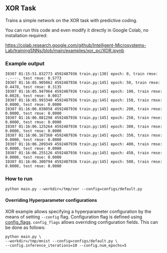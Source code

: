 ## XOR Task

Trains a simple network on the XOR task with predictive coding.

You can run this code and even modify it directly in Google Colab, no
installation required:

https://colab.research.google.com/github/Intelligent-Microsystems-Lab/trainingSNNs/blob/main/examples/xor_pc/XOR.ipynb


### Example output


```
I0307 01:15:51.832773 4592487936 train.py:130] epoch: 0, train rmse: -.----, test rmse: 0.5773 
I0307 01:16:05.905062 4592487936 train.py:145] epoch: 50, train rmse: 0.4478, test rmse: 0.3135 
I0307 01:16:05.947964 4592487936 train.py:145] epoch: 100, train rmse: 0.0028, test rmse: 0.0017 
I0307 01:16:05.993340 4592487936 train.py:145] epoch: 150, train rmse: 0.0000, test rmse: 0.0000 
I0307 01:16:06.038058 4592487936 train.py:145] epoch: 200, train rmse: 0.0000, test rmse: 0.0000 
I0307 01:16:06.081298 4592487936 train.py:145] epoch: 250, train rmse: 0.0000, test rmse: 0.0000 
I0307 01:16:06.125264 4592487936 train.py:145] epoch: 300, train rmse: 0.0000, test rmse: 0.0000 
I0307 01:16:06.167360 4592487936 train.py:145] epoch: 350, train rmse: 0.0000, test rmse: 0.0000 
I0307 01:16:06.209349 4592487936 train.py:145] epoch: 400, train rmse: 0.0000, test rmse: 0.0000 
I0307 01:16:06.255126 4592487936 train.py:145] epoch: 450, train rmse: 0.0000, test rmse: 0.0000 
I0307 01:16:06.300794 4592487936 train.py:145] epoch: 500, train rmse: 0.0000, test rmse: 0.0000 
```

### How to run

`python main.py --workdir=/tmp/xor --config=configs/default.py`

#### Overriding Hyperparameter configurations

XOR example allows specifying a hyperparameter configuration by the means of
setting `--config` flag. Configuration flag is defined using
[config_flags](https://github.com/google/ml_collections/tree/master#config-flags).
`config_flags` allows overriding configuration fields. This can be done as
follows:

```shell
python main.py \
--workdir=/tmp/mnist --config=configs/default.py \
--config.inference_iterations=10 --config.num_epochs=5
```
